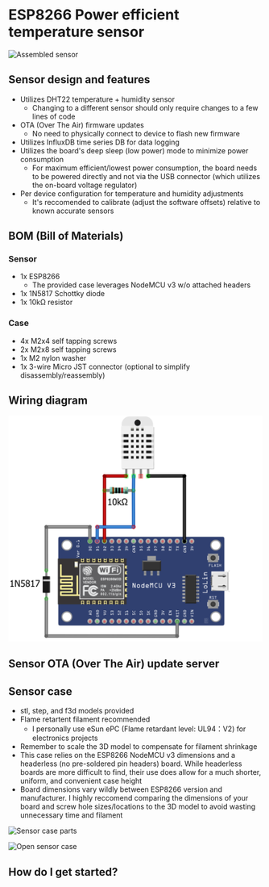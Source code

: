 # ESP8266 Power efficient temperature sensor
![Assembled sensor](/sensor-case/ESP8266_Temp_Sensor_Assembled.png?raw=true)


## Sensor design and features
- Utilizes DHT22 temperature + humidity sensor
    - Changing to a different sensor should only require changes to a few lines of code
- OTA (Over The Air) firmware updates
    - No need to physically connect to device to flash new firmware	
- Utilizes InfluxDB time series DB for data logging
- Utilizes the board's deep sleep (low power) mode to minimize power consumption 
    - For maximum efficient/lowest power consumption, the board needs to be powered directly and not via the USB connector (which utilizes the on-board voltage regulator)
- Per device configuration for temperature and humidity adjustments
    - It's reccomended to calibrate (adjust the software offsets) relative to known accurate sensors

## BOM (Bill of Materials)
### Sensor
- 1x ESP8266
    - The provided case leverages NodeMCU v3 w/o attached headers
- 1x 1N5817 Schottky diode
- 1x 10kΩ resistor

### Case
- 4x M2x4 self tapping screws
- 2x M2x8 self tapping screws
- 1x M2 nylon washer
- 1x 3-wire Micro JST connector (optional to simplify disassembly/reassembly)

## Wiring diagram
![Wiring diagram](/sensor/ESP8266_Temp_Sensor_Wiring_Diagram.png?raw=true)

## Sensor OTA (Over The Air) update server

## Sensor case
- stl, step, and f3d models provided
- Flame retartent filament recommended
    - I personally use eSun ePC (Flame retardant level: UL94：V2) for electronics projects
- Remember to scale the 3D model to compensate for filament shrinkage
- This case relies on the ESP8266 NodeMCU v3 dimensions and a headerless (no pre-soldered pin headers) board. While headerless boards are more difficult to find, their use does allow for a much shorter, uniform, and convenient case height
- Board dimensions vary wildly between ESP8266 version and manufacturer. I highly reccomend comparing the dimensions of your board and screw hole sizes/locations to the 3D model to avoid wasting unnecessary time and filament

![Sensor case parts](/sensor-case/ESP8266_Temp_Sensor_Case_Parts.png?raw=true)

![Open sensor case](/sensor-case/ESP8266_Temp_Sensor_Open_Case.png?raw=true)


## How do I get started?
